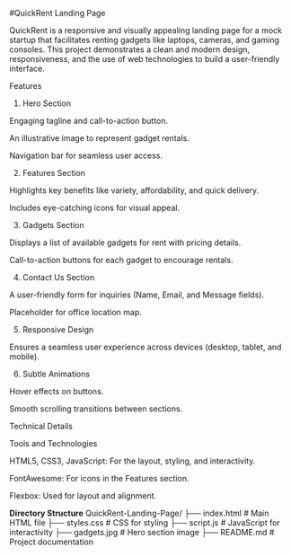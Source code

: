 
#QuickRent Landing Page

QuickRent is a responsive and visually appealing landing page for a mock startup that facilitates renting gadgets like laptops, cameras, and gaming consoles. This project demonstrates a clean and modern design, responsiveness, and the use of web technologies to build a user-friendly interface.

Features

1. Hero Section

Engaging tagline and call-to-action button.

An illustrative image to represent gadget rentals.

Navigation bar for seamless user access.

2. Features Section

Highlights key benefits like variety, affordability, and quick delivery.

Includes eye-catching icons for visual appeal.

3. Gadgets Section

Displays a list of available gadgets for rent with pricing details.

Call-to-action buttons for each gadget to encourage rentals.

4. Contact Us Section

A user-friendly form for inquiries (Name, Email, and Message fields).

Placeholder for office location map.

5. Responsive Design

Ensures a seamless user experience across devices (desktop, tablet, and mobile).

6. Subtle Animations

Hover effects on buttons.

Smooth scrolling transitions between sections.

Technical Details

Tools and Technologies

HTML5, CSS3, JavaScript: For the layout, styling, and interactivity.

FontAwesome: For icons in the Features section.

Flexbox: Used for layout and alignment.

**Directory Structure**
QuickRent-Landing-Page/
├── index.html          # Main HTML file
├── styles.css          # CSS for styling
├── script.js           # JavaScript for interactivity
├── gadgets.jpg         # Hero section image
├── README.md           # Project documentation
